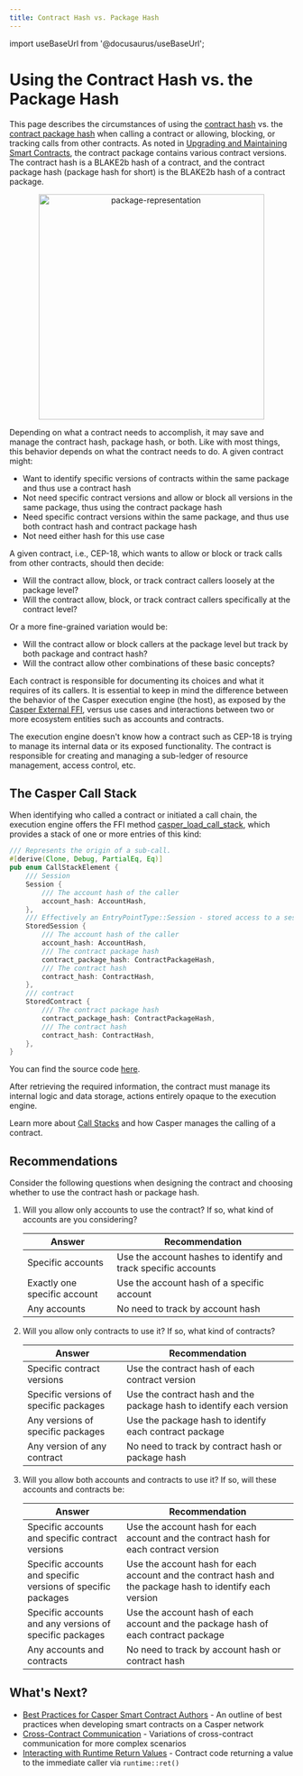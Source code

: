 ```yaml
---
title: Contract Hash vs. Package Hash
---
```


import useBaseUrl from '@docusaurus/useBaseUrl';

# Using the Contract Hash vs. the Package Hash

This page describes the circumstances of using the [contract hash](https://docs.rs/casper-types/3.0.0/casper_types/contracts/struct.ContractHash.html) vs. the [contract package hash](https://docs.rs/casper-types/3.0.0/casper_types/contracts/struct.ContractPackageHash.html) when calling a contract or allowing, blocking, or tracking calls from other contracts. As noted in [Upgrading and Maintaining Smart Contracts](./upgrading-contracts.md#the-contract-package), the contract package contains various contract versions. The contract hash is a BLAKE2b hash of a contract, and the contract package hash (package hash for short) is the BLAKE2b hash of a contract package.

<p align="center"><img src={useBaseUrl("/image/package-representation-extended.png")} alt="package-representation" width="400"/></p>

Depending on what a contract needs to accomplish, it may save and manage the contract hash, package hash, or both. Like with most things, this behavior depends on what the contract needs to do. A given contract might:

- Want to identify specific versions of contracts within the same package and thus use a contract hash
- Not need specific contract versions and allow or block all versions in the same package, thus using the contract package hash
- Need specific contract versions within the same package, and thus use both contract hash and contract package hash
- Not need either hash for this use case

A given contract, i.e., CEP-18, which wants to allow or block or track calls from other contracts, should then decide:

- Will the contract allow, block, or track contract callers loosely at the package level?
- Will the contract allow, block, or track contract callers specifically at the contract level?

Or a more fine-grained variation would be:

- Will the contract allow or block callers at the package level but track by both package and contract hash?
- Will the contract allow other combinations of these basic concepts?

Each contract is responsible for documenting its choices and what it requires of its callers. It is essential to keep in mind the difference between the behavior of the Casper execution engine (the host), as exposed by the [Casper External FFI](https://docs.rs/casper-contract/latest/casper_contract/ext_ffi/), versus use cases and interactions between two or more ecosystem entities such as accounts and contracts.

The execution engine doesn't know how a contract such as CEP-18 is trying to manage its internal data or its exposed functionality. The contract is responsible for creating and managing a sub-ledger of resource management, access control, etc.

## The Casper Call Stack

When identifying who called a contract or initiated a call chain, the execution engine offers the FFI method [casper_load_call_stack](https://docs.rs/casper-contract/latest/casper_contract/ext_ffi/fn.casper_load_call_stack.html), which provides a stack of one or more entries of this kind:

```rust
/// Represents the origin of a sub-call.
#[derive(Clone, Debug, PartialEq, Eq)]
pub enum CallStackElement {
    /// Session
    Session {
        /// The account hash of the caller
        account_hash: AccountHash,
    },
    /// Effectively an EntryPointType::Session - stored access to a session.
    StoredSession {
        /// The account hash of the caller
        account_hash: AccountHash,
        /// The contract package hash
        contract_package_hash: ContractPackageHash,
        /// The contract hash
        contract_hash: ContractHash,
    },
    /// contract
    StoredContract {
        /// The contract package hash
        contract_package_hash: ContractPackageHash,
        /// The contract hash
        contract_hash: ContractHash,
    },
}
```

You can find the source code [here](https://github.com/casper-network/casper-node/blob/release-1.5.1/types/src/system/call_stack_element.rs).

After retrieving the required information, the contract must manage its internal logic and data storage, actions entirely opaque to the execution engine.

Learn more about [Call Stacks](../../concepts/callstack.md) and how Casper manages the calling of a contract.

## Recommendations

Consider the following questions when designing the contract and choosing whether to use the contract hash or package hash.

1. Will you allow only accounts to use the contract? If so, what kind of accounts are you considering?

    |Answer|Recommendation|
    |----|-----------|
    | Specific accounts | Use the account hashes to identify and track specific accounts |
    | Exactly one specific account | Use the account hash of a specific account |
    | Any accounts | No need to track by account hash |

2. Will you allow only contracts to use it? If so, what kind of contracts?

    |Answer|Recommendation|
    |----|-----------|
    | Specific contract versions| Use the contract hash of each contract version | 
    | Specific versions of specific packages| Use the contract hash and the package hash to identify each version | 
    | Any versions of specific packages| Use the package hash to identify each contract package | 
    | Any version of any contract| No need to track by contract hash or package hash | 

3. Will you allow both accounts and contracts to use it? If so, will these accounts and contracts be:

    |Answer|Recommendation|
    |----|-----------|
    |  Specific accounts and specific contract versions | Use the account hash for each account and the contract hash for each contract version |
    |  Specific accounts and specific versions of specific packages | Use the account hash for each account and the contract hash and the package hash to identify each version |
    |  Specific accounts and any versions of specific packages | Use the account hash of each account and the package hash of each contract package |
    |  Any accounts and contracts | No need to track by account hash or contract hash |

## What's Next?

- [Best Practices for Casper Smart Contract Authors](./best-practices.md) - An outline of best practices when developing smart contracts on a Casper network
- [Cross-Contract Communication](../../resources/advanced/cross-contract.md) - Variations of cross-contract communication for more complex scenarios
- [Interacting with Runtime Return Values](../../resources/advanced/return-values-tutorial.md) - Contract code returning a value to the immediate caller via `runtime::ret()`
